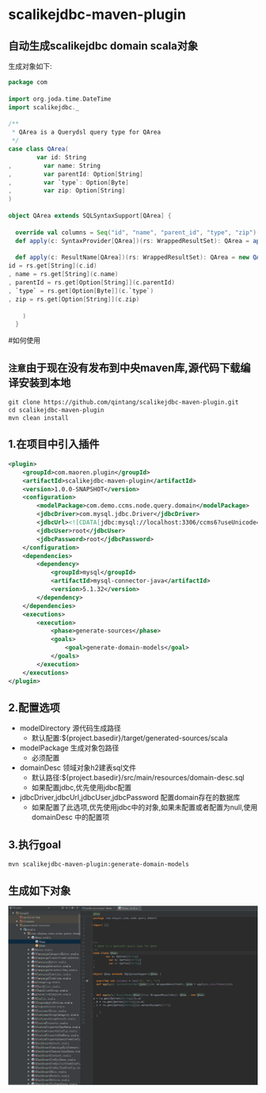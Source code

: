 # scalikejdbc-maven-plugin
## 自动生成scalikejdbc domain scala对象
生成对象如下:
```scala
package com

import org.joda.time.DateTime
import scalikejdbc._

/**
 * QArea is a Querydsl query type for QArea
 */
case class QArea(
        var id: String
,         var name: String
,         var parentId: Option[String]
,         var `type`: Option[Byte]
,         var zip: Option[String]
)

object QArea extends SQLSyntaxSupport[QArea] {

  override val columns = Seq("id", "name", "parent_id", "type", "zip")
  def apply(c: SyntaxProvider[QArea])(rs: WrappedResultSet): QArea = apply(c.resultName)(rs)

  def apply(c: ResultName[QArea])(rs: WrappedResultSet): QArea = new QArea(  
id = rs.get[String](c.id)
, name = rs.get[String](c.name)
, parentId = rs.get[Option[String]](c.parentId)
, `type` = rs.get[Option[Byte]](c.`type`)
, zip = rs.get[Option[String]](c.zip)

    )
  }
```
#如何使用
## `注意`由于现在没有发布到中央maven库,源代码下载编译安装到本地
```shell
git clone https://github.com/qintang/scalikejdbc-maven-plugin.git 
cd scalikejdbc-maven-plugin
mvn clean install
```

## 1.在项目中引入插件
```xml
<plugin>
    <groupId>com.maoren.plugin</groupId>
    <artifactId>scalikejdbc-maven-plugin</artifactId>
    <version>1.0.0-SNAPSHOT</version>
    <configuration>
        <modelPackage>com.demo.ccms.node.query.domain</modelPackage>
        <jdbcDriver>com.mysql.jdbc.Driver</jdbcDriver>
        <jdbcUrl><![CDATA[jdbc:mysql://localhost:3306/ccms6?useUnicode=true&characterEncoding=utf8&autoReconnect=true&allowMultiQueries=true]]></jdbcUrl>
        <jdbcUser>root</jdbcUser>
        <jdbcPassword>root</jdbcPassword>
    </configuration>
    <dependencies>
        <dependency>
            <groupId>mysql</groupId>
            <artifactId>mysql-connector-java</artifactId>
            <version>5.1.32</version>
        </dependency>
    </dependencies>
    <executions>
        <execution>
            <phase>generate-sources</phase>
            <goals>
                <goal>generate-domain-models</goal>
            </goals>
        </execution>
    </executions>
</plugin>
```
## 2.配置选项
* modelDirectory 源代码生成路径
  * 默认配置:${project.basedir}/target/generated-sources/scala
* modelPackage 生成对象包路径
  * 必须配置
* domainDesc 领域对象h2建表sql文件
  * 默认路径:${project.basedir}/src/main/resources/domain-desc.sql
  * 如果配置jdbc,优先使用jdbc配置
* jdbcDriver,jdbcUrl,jdbcUser,jdbcPassword 配置domain存在的数据库
  * 如果配置了此选项,优先使用jdbc中的对象,如果未配置或者配置为null,使用domainDesc 中的配置项
  
## 3.执行goal
```shell
mvn scalikejdbc-maven-plugin:generate-domain-models
```
## 生成如下对象
![ ][1]

[1]: ./doc/img/generate.png